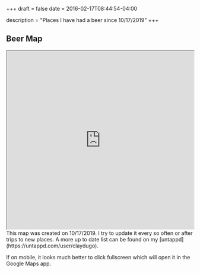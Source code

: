 +++ 
draft = false
date = 2016-02-17T08:44:54-04:00

description = "Places I have had a beer since 10/17/2019"
+++

## Beer Map 
<iframe src="https://www.google.com/maps/d/embed?mid=1zeD44sJrVDIPhVCdu9BgK3clnkvmFXRV&ll=35.68356553951809%2C-84.5811412288553&z=4" width="100%" height="480"></iframe><Paste>
This map was created on 10/17/2019. I try to update it every so often or after trips to new places. 
A more up to date list can be found on my [untappd](https://untappd.com/user/claydugo).

If on mobile, it looks much better to click fullscreen which will open it in the Google Maps app. 
